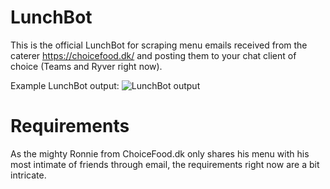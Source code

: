 # LunchBot

This is the official LunchBot for scraping menu emails received from the caterer https://choicefood.dk/ and posting them to your chat client of choice (Teams and Ryver right now).

Example LunchBot output:
![LunchBot output](https://gitlab.com/syre/choicefood-lunch-bot/raw/master/examples/lunchbot_example.png?raw=true)

# Requirements

As the mighty Ronnie from ChoiceFood.dk only shares his menu with his most intimate of friends through email, the requirements right now are a bit intricate.
